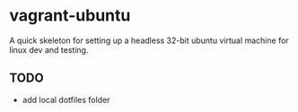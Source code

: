 vagrant-ubuntu
==============

A quick skeleton for setting up a headless 32-bit ubuntu virtual machine for linux dev and testing.

TODO
----
* add local dotfiles folder

